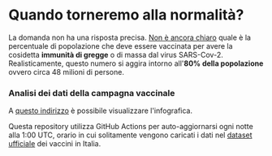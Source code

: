 # Quando torneremo alla normalità?
La domanda non ha una risposta precisa.
[Non è ancora chiaro](https://www.who.int/news-room/q-a-detail/herd-immunity-lockdowns-and-covid-19) quale
è la percentuale di popolazione che deve essere vaccinata per avere la cosidetta
<b>immunità di gregge</b> o di massa dal virus SARS-Cov-2.
Realisticamente, questo numero si aggira intorno all'<b>80% della popolazione</b>
ovvero circa 48 milioni di persone.

### Analisi dei dati della campagna vaccinale
A [questo indirizzo](https://quantomanca.marcoaceti.it) è possibile visualizzare l'infografica.

Questa repository utilizza GitHub Actions per auto-aggiornarsi ogni notte alla 1:00 UTC,
orario in cui solitamente vengono caricati i dati nel 
[dataset ufficiale](https://github.com/italia/covid19-opendata-vaccini/) dei vaccini in Italia.
